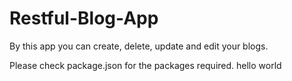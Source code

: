 # Restful-Blog-App
By this app you can create, delete, update and edit your blogs.

Please check package.json for the packages required.
hello world
